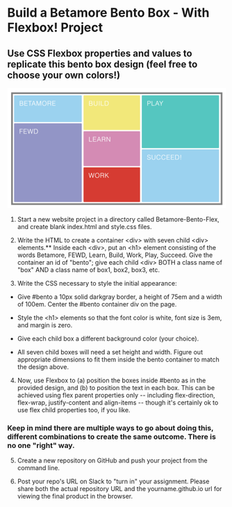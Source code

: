 # Build a Betamore Bento Box - With Flexbox! Project

## Use CSS Flexbox properties and values to replicate this bento box design (feel free to choose your own colors!)
![alt text](assets/BetamoreBentoBox.png)

1. Start a new website project in a directory called Betamore-Bento-Flex, and create blank index.html and style.css files.

2. Write the HTML to create a container \<div> with seven child \<div> elements.** Inside each \<div>, put an \<h1> element consisting of the words Betamore, FEWD, Learn, Build, Work, Play, Succeed. Give the container an id of "bento"; give each child \<div> BOTH a class name of "box" AND a class name of box1, box2, box3, etc.

3. Write the CSS necessary to style the initial appearance: 

- Give #bento a 10px solid darkgray border, a height of 75em and a width of 100em. Center the #bento container div on the page.

- Style the \<h1> elements so that the font color is white, font size is 3em, and margin is zero.

- Give each child box a different background color (your choice).

- All seven child boxes will need a set height and width. Figure out appropriate dimensions to fit them inside the bento container to match the design above.


4. Now, use Flexbox to (a) position the boxes inside #bento as in the provided design, and (b) to position the text in each box. This can be achieved using flex parent properties only -- including flex-direction, flex-wrap, justify-content and align-items -- though it's certainly ok to use flex child properties too, if you like.

### Keep in mind there are multiple ways to go about doing this, different combinations to create the same outcome. There is no one "right" way.

5. Create a new repository on GitHub and push your project from the command line. 

6. Post your repo's URL on Slack to "turn in" your assignment. Please share both the actual repository URL and the yourname.github.io url for viewing the final product in the browser.



